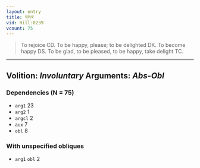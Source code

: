```yaml
---
layout: entry
title: དགའ་
vid: Hill:0239
vcount: 75
---
```

> To rejoice CD\. To be happy, please; to be delighted DK\. To become happy DS\. To be glad, to be pleased, to be happy, take delight TC\.

---
Volition: _Involuntary_
Arguments: _Abs-Obl_
---

### Dependencies (N = 75)
* `arg1` 23
* `arg2` 1
* `argcl` 2
* `aux` 7
* `obl` 8


### With unspecified obliques
* `arg1` `obl` 2
